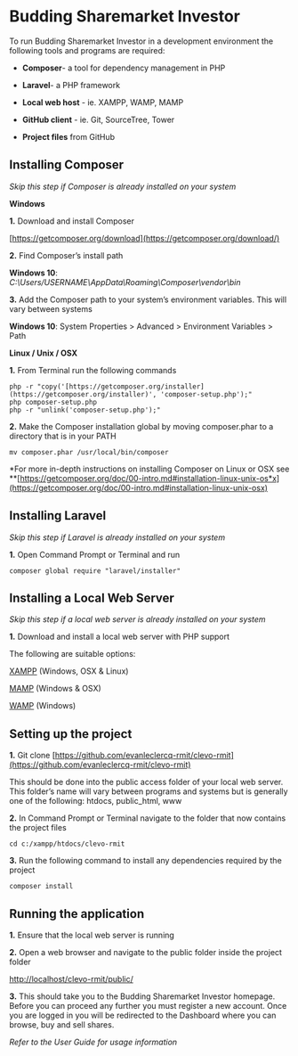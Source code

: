 Budding Sharemarket Investor
============================


To run Budding Sharemarket Investor in a development environment the following tools and programs are required:

* **Composer**- a tool for dependency management in PHP

* **Laravel**- a PHP framework

* **Local web host** - ie. XAMPP, WAMP, MAMP

* **GitHub client** - ie. Git, SourceTree, Tower

* **Project files** from GitHub



__Installing Composer__
-----------------------

*Skip this step if Composer is already installed on your system*


**Windows**

**1.** Download and install Composer

[https://getcomposer.org/download](https://getcomposer.org/download/)

**2.** Find Composer’s install path

**Windows 10**: *C:\Users/USERNAME\AppData\Roaming\Composer\vendor\bin*

**3.** Add the Composer path to your system’s environment variables. This will vary between systems 

**Windows 10**: System Properties > Advanced > Environment Variables > Path


**Linux / Unix / OSX**

**1.** From Terminal run the following commands

	php -r "copy('[https://getcomposer.org/installer](https://getcomposer.org/installer)', 'composer-setup.php');"
	php composer-setup.php
	php -r "unlink('composer-setup.php');"

**2.** Make the Composer installation global by moving composer.phar to a directory that is in your PATH

	mv composer.phar /usr/local/bin/composer

*For more in-depth instructions on installing Composer on Linux or OSX see **[https://getcomposer.org/doc/00-intro.md#installation-linux-unix-os*x](https://getcomposer.org/doc/00-intro.md#installation-linux-unix-osx)



__Installing Laravel__
----------------------

*Skip this step if Laravel is already installed on your system*

**1.** Open Command Prompt or Terminal and run 

	composer global require "laravel/installer"



__Installing a Local Web Server__
-------------------------------

*Skip this step if a local web server is already installed on your system*

**1.** Download and install a local web server with PHP support

The following are suitable options:

[XAMPP](https://www.apachefriends.org/index.html) (Windows, OSX & Linux)

[MAMP](https://www.mamp.info/en/downloads/) (Windows & OSX)

[WAMP](http://www.wampserver.com/en/) (Windows)



__Setting up the project__
--------------------------

**1.** Git clone [https://github.com/evanleclercq-rmit/clevo-rmit](https://github.com/evanleclercq-rmit/clevo-rmit)

This should be done into the public access folder of your local web server. This folder’s name will vary between programs and systems but is generally one of the following: htdocs, public_html, www

**2.** In Command Prompt or Terminal navigate to the folder that now contains the project files

	cd c:/xampp/htdocs/clevo-rmit

**3.** Run the following command to install any dependencies required by the project

	composer install



__Running the application__
---------------------------

**1.** Ensure that the local web server is running

**2.** Open a web browser and navigate to the public folder inside the project folder

[http://localhost/clevo-rmit/public/](http://localhost/clevo-rmit/public/)

**3.** This should take you to the Budding Sharemarket Investor homepage. Before you can proceed any further you must register a new account. Once you are logged in you will be redirected to the Dashboard where you can browse, buy and sell shares.

*Refer to the User Guide for usage information*

